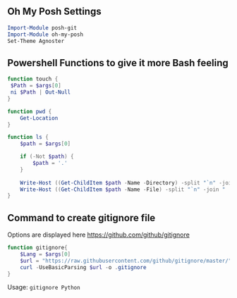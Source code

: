 ## Oh My Posh Settings
```powershell
Import-Module posh-git
Import-Module oh-my-posh
Set-Theme Agnoster
```

## Powershell Functions to give it more Bash feeling

```powershell
function touch {
 $Path = $args[0]
 ni $Path | Out-Null
}

function pwd {
    Get-Location
}

function ls {
    $path = $args[0]

    if (-Not $path) {
        $path = '.' 
    }
    
    Write-Host ((Get-ChildItem $path -Name -Directory) -split "`n" -join "   ") "  " -ForegroundColor Green -nonewline
    Write-Host ((Get-ChildItem $path -Name -File) -split "`n" -join "   ") -ForegroundColor Cyan
}
```

## Command to create gitignore file
Options are displayed here https://github.com/github/gitignore
```powershell
function gitignore{
    $Lang = $args[0]
    $url = "https://raw.githubusercontent.com/github/gitignore/master/" + $Lang + ".gitignore"
    curl -UseBasicParsing $url -o .gitignore
}
```

Usage: `gitignore Python`
